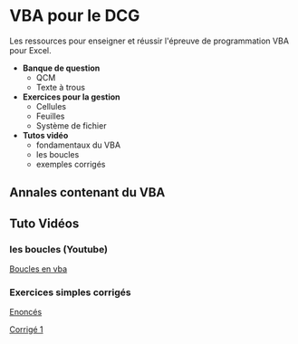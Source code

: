 # VBA pour le DCG
Les ressources pour enseigner et réussir l'épreuve de programmation VBA pour Excel.

* **Banque de question**
  * QCM
  * Texte à trous
* **Exercices pour la gestion**
  * Cellules
  * Feuilles
  * Système de fichier
* **Tutos vidéo**
  * fondamentaux du VBA
  * les boucles
  * exemples corrigés
  
## Annales contenant du VBA


## Tuto Vidéos

### les boucles (Youtube)
[Boucles en vba](https://www.youtube.com/watch?v=L8WpmcXGkMg)

### Exercices simples corrigés

[Enoncés](https://www.youtube.com/watch?v=vC2nf8k3J-8)


[Corrigé 1](https://www.youtube.com/watch?v=MX90c4Ho9D8)






